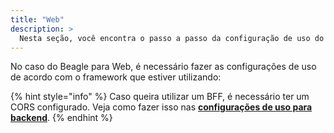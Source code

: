 ```yaml
---
title: "Web"
description: >
  Nesta seção, você encontra o passo a passo da configuração de uso do Beagle na sua aplicação web, seja para Angular ou React.
---
```


No caso do Beagle para Web, é necessário fazer as configurações de uso de acordo com o framework que estiver utilizando: 

{% hint style="info" %}
Caso queira utilizar um BFF, é necessário ter um CORS configurado. Veja como fazer isso nas [**configurações de uso para backend**](../backend.md#cors).
{% endhint %}
